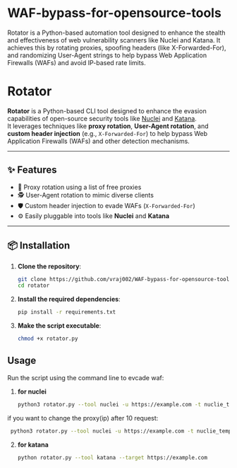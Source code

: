 # WAF-bypass-for-opensource-tools
Rotator is a Python-based automation tool designed to enhance the stealth and effectiveness of web vulnerability scanners like Nuclei and Katana. It achieves this by rotating proxies, spoofing headers (like X-Forwarded-For), and randomizing User-Agent strings to help bypass Web Application Firewalls (WAFs) and avoid IP-based rate limits.
# Rotator

**Rotator** is a Python-based CLI tool designed to enhance the evasion capabilities of open-source security tools like [Nuclei](https://github.com/projectdiscovery/nuclei) and [Katana](https://github.com/projectdiscovery/katana).  
It leverages techniques like **proxy rotation**, **User-Agent rotation**, and **custom header injection** (e.g., `X-Forwarded-For`) to help bypass Web Application Firewalls (WAFs) and other detection mechanisms.

---

## ✨ Features

- 🔄 Proxy rotation using a list of free proxies
- 🕵️ User-Agent rotation to mimic diverse clients
- 🛡️ Custom header injection to evade WAFs (`X-Forwarded-For`)
- ⚙️ Easily pluggable into tools like **Nuclei** and **Katana**

---

## 📦 Installation

1. **Clone the repository**:
   ```bash
   git clone https://github.com/vraj002/WAF-bypass-for-opensource-tools.git
   cd rotator
    ```
   
2. **Install the required dependencies**:
   ```bash
   pip install -r requirements.txt
   ```
  
3.  **Make the script executable**:
    ```bash
    chmod +x rotator.py
    ```
## Usage

Run the script using the command line to evcade waf:

1. **for nuclei**
    ```bash
   python3 rotator.py --tool nuclei -u https://example.com -t nuclie_template
   ```
  if you want to change the proxy(ip) after 10 request:
  ```bash
   python3 rotator.py --tool nuclei -u https://example.com -t nuclie_template --rotation 10
  ```
  
2. **for katana**
    ```bash
   python rotator.py --tool katana --target https://example.com  
    ```
